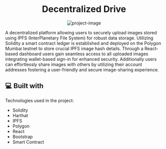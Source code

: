 <h1 align="center" id="title">Decentralized Drive</h1>

<p align="center"><img src="https://socialify.git.ci/axshivam/decentralized-drive/image?description=1&amp;descriptionEditable=A%20decentralized%20drive%20using%20the%20blockchain.&amp;font=Source%20Code%20Pro&amp;language=1&amp;name=1&amp;owner=1&amp;pattern=Circuit%20Board&amp;stargazers=1&amp;theme=Light" alt="project-image"></p>

<p id="description">A decentralized platform allowing users to securely upload images stored using IPFS (InterPlanetary File System) for robust data storage. Utilizing Solidity a smart contract ledger is established and deployed on the Polygon Mumbai testnet to store crucial IPFS image hash details. Through a React-based dashboard users gain seamless access to all uploaded images integrating wallet-based sign-in for enhanced security. Additionally users can effortlessly share images with others by utilizing their account addresses fostering a user-friendly and secure image-sharing experience.</p>

  
  
<h2>💻 Built with</h2>

Technologies used in the project:

*   Solidity
*   Harthat
*   IPFS
*   Polygon
*   React
*   Bootstrap
*   Smart Contract